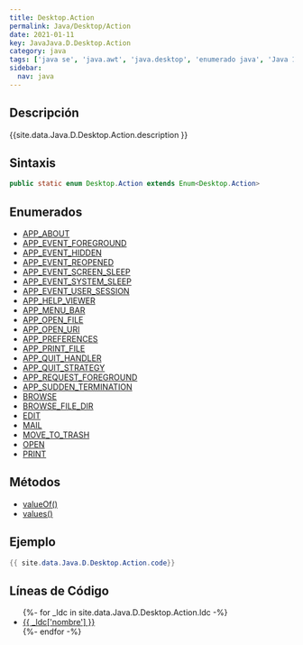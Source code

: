 ```yaml
---
title: Desktop.Action
permalink: Java/Desktop/Action
date: 2021-01-11
key: JavaJava.D.Desktop.Action
category: java
tags: ['java se', 'java.awt', 'java.desktop', 'enumerado java', 'Java 1.6']
sidebar: 
  nav: java
---
```


## Descripción
{{site.data.Java.D.Desktop.Action.description }}

## Sintaxis
~~~java
public static enum Desktop.Action extends Enum<Desktop.Action>
~~~

## Enumerados
* [APP_ABOUT](/Java/Desktop/Action/APP_ABOUT)
* [APP_EVENT_FOREGROUND](/Java/Desktop/Action/APP_EVENT_FOREGROUND)
* [APP_EVENT_HIDDEN](/Java/Desktop/Action/APP_EVENT_HIDDEN)
* [APP_EVENT_REOPENED](/Java/Desktop/Action/APP_EVENT_REOPENED)
* [APP_EVENT_SCREEN_SLEEP](/Java/Desktop/Action/APP_EVENT_SCREEN_SLEEP)
* [APP_EVENT_SYSTEM_SLEEP](/Java/Desktop/Action/APP_EVENT_SYSTEM_SLEEP)
* [APP_EVENT_USER_SESSION](/Java/Desktop/Action/APP_EVENT_USER_SESSION)
* [APP_HELP_VIEWER](/Java/Desktop/Action/APP_HELP_VIEWER)
* [APP_MENU_BAR](/Java/Desktop/Action/APP_MENU_BAR)
* [APP_OPEN_FILE](/Java/Desktop/Action/APP_OPEN_FILE)
* [APP_OPEN_URI](/Java/Desktop/Action/APP_OPEN_URI)
* [APP_PREFERENCES](/Java/Desktop/Action/APP_PREFERENCES)
* [APP_PRINT_FILE](/Java/Desktop/Action/APP_PRINT_FILE)
* [APP_QUIT_HANDLER](/Java/Desktop/Action/APP_QUIT_HANDLER)
* [APP_QUIT_STRATEGY](/Java/Desktop/Action/APP_QUIT_STRATEGY)
* [APP_REQUEST_FOREGROUND](/Java/Desktop/Action/APP_REQUEST_FOREGROUND)
* [APP_SUDDEN_TERMINATION](/Java/Desktop/Action/APP_SUDDEN_TERMINATION)
* [BROWSE](/Java/Desktop/Action/BROWSE)
* [BROWSE_FILE_DIR](/Java/Desktop/Action/BROWSE_FILE_DIR)
* [EDIT](/Java/Desktop/Action/EDIT)
* [MAIL](/Java/Desktop/Action/MAIL)
* [MOVE_TO_TRASH](/Java/Desktop/Action/MOVE_TO_TRASH)
* [OPEN](/Java/Desktop/Action/OPEN)
* [PRINT](/Java/Desktop/Action/PRINT)

## Métodos
* [valueOf()](/Java/Desktop/Action/valueOf)
* [values()](/Java/Desktop/Action/values)

## Ejemplo
~~~java
{{ site.data.Java.D.Desktop.Action.code}}
~~~

## Líneas de Código
<ul>
{%- for _ldc in site.data.Java.D.Desktop.Action.ldc -%}
   <li>
       <a href="{{_ldc['url'] }}">{{ _ldc['nombre'] }}</a>
   </li>
{%- endfor -%}
</ul>
